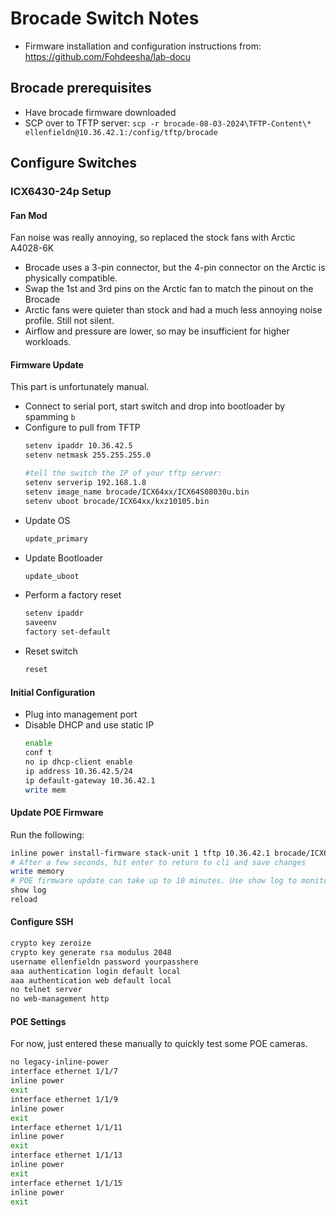 # Brocade Switch Notes

- Firmware installation and configuration instructions from: https://github.com/Fohdeesha/lab-docu

## Brocade prerequisites

- Have brocade firmware downloaded
- SCP over to TFTP server: `scp -r brocade-08-03-2024\TFTP-Content\* ellenfieldn@10.36.42.1:/config/tftp/brocade`

## Configure Switches

### ICX6430-24p Setup

#### Fan Mod

Fan noise was really annoying, so replaced the stock fans with Arctic A4028-6K

- Brocade uses a 3-pin connector, but the 4-pin connector on the Arctic is physically compatible.
- Swap the 1st and 3rd pins on the Arctic fan to match the pinout on the Brocade
- Arctic fans were quieter than stock and had a much less annoying noise profile. Still not silent.
- Airflow and pressure are lower, so may be insufficient for higher workloads.

#### Firmware Update

This part is unfortunately manual.

- Connect to serial port, start switch and drop into bootloader by spamming `b`
- Configure to pull from TFTP
  ```sh
  setenv ipaddr 10.36.42.5
  setenv netmask 255.255.255.0

  #tell the switch the IP of your tftp server:
  setenv serverip 192.168.1.8
  setenv image_name brocade/ICX64xx/ICX64S08030u.bin
  setenv uboot brocade/ICX64xx/kxz10105.bin
  ```
- Update OS
  ```sh
  update_primary
  ```
- Update Bootloader
  ```sh
  update_uboot
  ```
- Perform a factory reset
  ```sh
  setenv ipaddr
  saveenv
  factory set-default
  ```
- Reset switch
  ```sh
  reset
  ```

#### Initial Configuration

- Plug into management port
- Disable DHCP and use static IP
  ```sh
  enable
  conf t
  no ip dhcp-client enable
  ip address 10.36.42.5/24
  ip default-gateway 10.36.42.1
  write mem
  ```

#### Update POE Firmware

Run the following:

```sh
inline power install-firmware stack-unit 1 tftp 10.36.42.1 brocade/ICX64xx/icx64xx_poeplus_02.1.0.b004.fw
# After a few seconds, hit enter to return to cli and save changes
write memory
# POE firmware update can take up to 10 minutes. Use show log to monitor progress and reload after 100%
show log
reload
```

#### Configure SSH

```sh
crypto key zeroize
crypto key generate rsa modulus 2048
username ellenfieldn password yourpasshere
aaa authentication login default local
aaa authentication web default local
no telnet server
no web-management http
```

#### POE Settings

For now, just entered these manually to quickly test some POE cameras.

```sh
no legacy-inline-power
interface ethernet 1/1/7
inline power
exit
interface ethernet 1/1/9
inline power
exit
interface ethernet 1/1/11
inline power
exit
interface ethernet 1/1/13
inline power
exit
interface ethernet 1/1/15
inline power
exit
```
